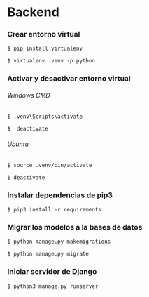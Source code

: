 # Backend
### Crear entorno virtual

`$ pip install virtualenv`

`$ virtualenv .venv -p python`

### Activar y desactivar entorno virtual

###### Windows CMD

`$ .venv\Scripts\activate`

`$  deactivate`


###### Ubuntu

`$ source .venv/bin/activate`

`$ deactivate`


### Instalar dependencias de pip3

`$ pip3 install -r requirements`

### Migrar los modelos a la bases de datos
`$ python manage.py makemigrations`

`$ python manage.py migrate`

### Iniciar servidor de Django

`$ python3 manage.py runserver`
